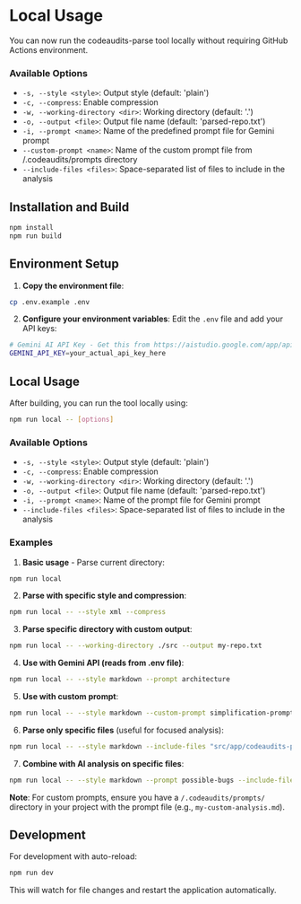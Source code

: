 # Local Usage

You can now run the codeaudits-parse tool locally without requiring GitHub Actions environment.

### Available Options

- `-s, --style <style>`: Output style (default: 'plain')
- `-c, --compress`: Enable compression
- `-w, --working-directory <dir>`: Working directory (default: '.')
- `-o, --output <file>`: Output file name (default: 'parsed-repo.txt')
- `-i, --prompt <name>`: Name of the predefined prompt file for Gemini prompt
- `--custom-prompt <name>`: Name of the custom prompt file from /.codeaudits/prompts directory
- `--include-files <files>`: Space-separated list of files to include in the analysis

## Installation and Build

```bash
npm install
npm run build
```

## Environment Setup

1. **Copy the environment file**:
```bash
cp .env.example .env
```

2. **Configure your environment variables**:
Edit the `.env` file and add your API keys:
```bash
# Gemini AI API Key - Get this from https://aistudio.google.com/app/apikey
GEMINI_API_KEY=your_actual_api_key_here
```

## Local Usage

After building, you can run the tool locally using:

```bash
npm run local -- [options]
```

### Available Options

- `-s, --style <style>`: Output style (default: 'plain')
- `-c, --compress`: Enable compression
- `-w, --working-directory <dir>`: Working directory (default: '.')
- `-o, --output <file>`: Output file name (default: 'parsed-repo.txt')
- `-i, --prompt <name>`: Name of the prompt file for Gemini prompt
- `--include-files <files>`: Space-separated list of files to include in the analysis

### Examples

1. **Basic usage** - Parse current directory:
```bash
npm run local
```

2. **Parse with specific style and compression**:
```bash
npm run local -- --style xml --compress
```

3. **Parse specific directory with custom output**:
```bash
npm run local -- --working-directory ./src --output my-repo.txt
```

4. **Use with Gemini API (reads from .env file)**:
```bash
npm run local -- --style markdown --prompt architecture
```

5. **Use with custom prompt**:
```bash
npm run local -- --style markdown --custom-prompt simplification-prompts
```

6. **Parse only specific files** (useful for focused analysis):
```bash
npm run local -- --style markdown --include-files "src/app/codeaudits-parse.app.ts src/services/repository-parser.service.ts"
```

7. **Combine with AI analysis on specific files**:
```bash
npm run local -- --style markdown --prompt possible-bugs --include-files "src/main.ts src/index.ts"
```

**Note**: For custom prompts, ensure you have a `/.codeaudits/prompts/` directory in your project with the prompt file (e.g., `my-custom-analysis.md`).

## Development

For development with auto-reload:

```bash
npm run dev
```

This will watch for file changes and restart the application automatically.
